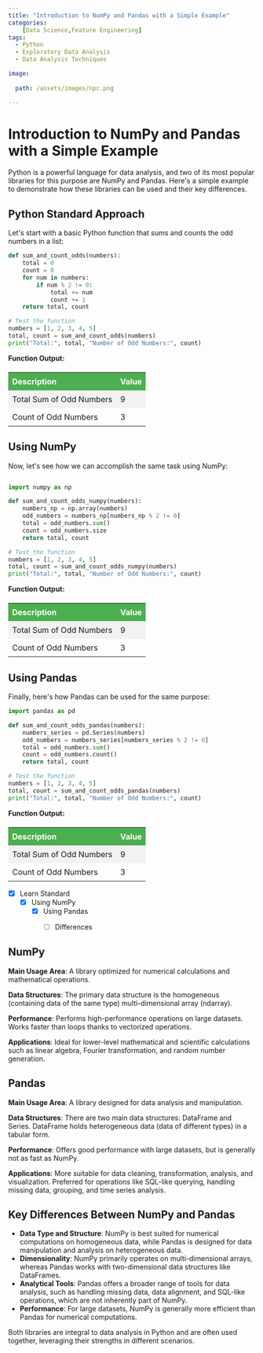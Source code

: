 ```yaml
---
title: "Introduction to NumPy and Pandas with a Simple Example"
categories:
    [Data Science,Feature Engineering]
tags:
  - Python
  - Exploratory Data Analysis
  - Data Analysis Techniques

image:
 
  path: /assets/images/npc.png

---
```


# Introduction to NumPy and Pandas with a Simple Example

Python is a powerful language for data analysis, and two of its most popular libraries for this purpose are NumPy and Pandas. Here's a simple example to demonstrate how these libraries can be used and their key differences.

## Python Standard Approach

Let's start with a basic Python function that sums and counts the odd numbers in a list:

```python
def sum_and_count_odds(numbers):
    total = 0
    count = 0
    for num in numbers:
        if num % 2 != 0:
            total += num
            count += 1
    return total, count

# Test the function
numbers = [1, 2, 3, 4, 5]
total, count = sum_and_count_odds(numbers)
print("Total:", total, "Number of Odd Numbers:", count)
```

<style>
.output-table {
  margin-top: 20px;
  border-collapse: collapse;
  width: 100%;
}

.output-table th, .output-table td {
  text-align: left;
  padding: 8px;
}

.output-table tr:nth-child(even) {
  background-color: #f2f2f2;
}

.output-table th {
  background-color: #4CAF50;
  color: white;
}
</style>

<div>
    <p><strong>Function Output:</strong></p>
    <table class="output-table">
        <tr>
            <th>Description</th>
            <th>Value</th>
        </tr>
        <tr>
            <td>Total Sum of Odd Numbers</td>
            <td>9</td>
        </tr>
        <tr>
            <td>Count of Odd Numbers</td>
            <td>3</td>
        </tr>
    </table>
</div>



## Using NumPy

Now, let's see how we can accomplish the same task using NumPy:

```python

import numpy as np

def sum_and_count_odds_numpy(numbers):
    numbers_np = np.array(numbers)
    odd_numbers = numbers_np[numbers_np % 2 != 0]
    total = odd_numbers.sum()
    count = odd_numbers.size
    return total, count

# Test the function
numbers = [1, 2, 3, 4, 5]
total, count = sum_and_count_odds_numpy(numbers)
print("Total:", total, "Number of Odd Numbers:", count)

```

<style>
.output-table {
  margin-top: 20px;
  border-collapse: collapse;
  width: 100%;
}

.output-table th, .output-table td {
  text-align: left;
  padding: 8px;
}

.output-table tr:nth-child(even) {
  background-color: #f2f2f2;
}

.output-table th {
  background-color: #4CAF50;
  color: white;
}
</style>

<div>
    <p><strong>Function Output:</strong></p>
    <table class="output-table">
        <tr>
            <th>Description</th>
            <th>Value</th>
        </tr>
        <tr>
            <td>Total Sum of Odd Numbers</td>
            <td>9</td>
        </tr>
        <tr>
            <td>Count of Odd Numbers</td>
            <td>3</td>
        </tr>
    </table>
</div>


## Using Pandas

Finally, here's how Pandas can be used for the same purpose:

```python
import pandas as pd

def sum_and_count_odds_pandas(numbers):
    numbers_series = pd.Series(numbers)
    odd_numbers = numbers_series[numbers_series % 2 != 0]
    total = odd_numbers.sum()
    count = odd_numbers.count()
    return total, count

# Test the function
numbers = [1, 2, 3, 4, 5]
total, count = sum_and_count_odds_pandas(numbers)
print("Total:", total, "Number of Odd Numbers:", count)
```
<style>
.output-table {
  margin-top: 20px;
  border-collapse: collapse;
  width: 100%;
}

.output-table th, .output-table td {
  text-align: left;
  padding: 8px;
}

.output-table tr:nth-child(even) {
  background-color: #f2f2f2;
}

.output-table th {
  background-color: #4CAF50;
  color: white;
}
</style>

<div>
    <p><strong>Function Output:</strong></p>
    <table class="output-table">
        <tr>
            <th>Description</th>
            <th>Value</th>
        </tr>
        <tr>
            <td>Total Sum of Odd Numbers</td>
            <td>9</td>
        </tr>
        <tr>
            <td>Count of Odd Numbers</td>
            <td>3</td>
        </tr>
    </table>
</div>


  - [x] Learn Standard
    + [x] Using NumPy
      * [x] Using Pandas
        - [ ] Differences



## NumPy

**Main Usage Area**: A library optimized for numerical calculations and mathematical operations.

**Data Structures**: The primary data structure is the homogeneous (containing data of the same type) multi-dimensional array (ndarray).

**Performance**: Performs high-performance operations on large datasets. Works faster than loops thanks to vectorized operations.

**Applications**: Ideal for lower-level mathematical and scientific calculations such as linear algebra, Fourier transformation, and random number generation.

## Pandas

**Main Usage Area**: A library designed for data analysis and manipulation.

**Data Structures**: There are two main data structures: DataFrame and Series. DataFrame holds heterogeneous data (data of different types) in a tabular form.

**Performance**: Offers good performance with large datasets, but is generally not as fast as NumPy.

**Applications**: More suitable for data cleaning, transformation, analysis, and visualization. Preferred for operations like SQL-like querying, handling missing data, grouping, and time series analysis.




## Key Differences Between NumPy and Pandas

- **Data Type and Structure**: NumPy is best suited for numerical computations on homogeneous data, while Pandas is designed for data manipulation and analysis on heterogeneous data.
- **Dimensionality**: NumPy primarily operates on multi-dimensional arrays, whereas Pandas works with two-dimensional data structures like DataFrames.
- **Analytical Tools**: Pandas offers a broader range of tools for data analysis, such as handling missing data, data alignment, and SQL-like operations, which are not inherently part of NumPy.
- **Performance**: For large datasets, NumPy is generally more efficient than Pandas for numerical computations.

Both libraries are integral to data analysis in Python and are often used together, leveraging their strengths in different scenarios.
